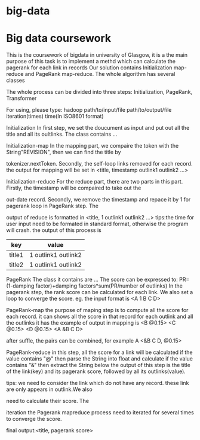 # big-data

Big data coursework
===================
This is the coursework of bigdata in university of Glasgow, it is a 
the main purpose of this task is to implement a methd which can calculate the pagerank for each link in records
Our solution contains Initialization map-reduce and PageRank map-reduce. 
The whole algorithm has several classes

The whole process can be divided into three steps: Initialization, PageRank, Transformer

For using, please type:  hadoop path/to/input/file path/to/output/file iteration(times) time(In ISO8601 format) 


Initialization
In first step, we set the doucument as input and put out all the title and all its oultlinks. The class contains 
...


Initialization-map
In the mapping part, we compaire the token with the String"REVISION", then we can find the title by 

tokenizer.nextToken. Secondly, the self-loop links removed for each record.
the output for mapping will be set in <title, timestamp outlink1 outlink2 ...>

Initialization-reduce
For the reduce part, there are two parts in this part. Firstly, the timestamp will be compaired to take out the 

out-date record. Secondly, we remove the timestamp and repace it by 1 for pagerank loop in PageRank step. The 

output of reduce is formatted in <title, 1 outlink1 outlink2 ...>
tips:the time for user input need to be formated in standard format, otherwise the program will crash.
the output of this process is 

| key | value |
| ----- | ----- |
| title1 | 1 outlink1 outlink2 |
| title2 | 1 outlink1 outlink2 |


PageRank
The class it contains are ...
The score can be expressed to: PR=(1-damping factor)+damping factors*sum(PR/number of outlinks)
In the pagerank step, the rank score can be calculated for each link. We also set a loop to converge the score. 
eg. the input format is <A 1 B C D>

PageRank-map 
the purpose of maping step is to compute all the score for each record. 
it can shows all the score in that record for each outlink and all the outlinks it has
the example of output in mapping is <B @0.15> <C @0.15> <D @0.15> <A &B C D>

after suffle, the pairs can be combined, for example A <&B C D, @0.15>

PageRank-reduce 
in this step, all the score for a link will be calculated 
if the value contains "@" then parse the String into float and calculate
if the value contains "&" then extract the String below
the output of this step is the title of the link(key) and its pagerank score, followed by all its outlinks(value).

tips: we need to consider the link which do not have any record. these link are only appears in outlink.We also 

need to calculate their score. The 



iteration
the Pagerank mapreduce process need to iterated for several times to converge the score. 



final output:<title, pagerank score>
